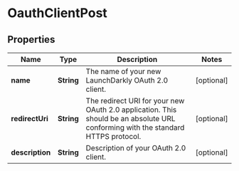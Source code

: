 

# OauthClientPost


## Properties

| Name | Type | Description | Notes |
|------------ | ------------- | ------------- | -------------|
|**name** | **String** | The name of your new LaunchDarkly OAuth 2.0 client. |  [optional] |
|**redirectUri** | **String** | The redirect URI for your new OAuth 2.0 application. This should be an absolute URL conforming with the standard HTTPS protocol. |  [optional] |
|**description** | **String** | Description of your OAuth 2.0 client. |  [optional] |




